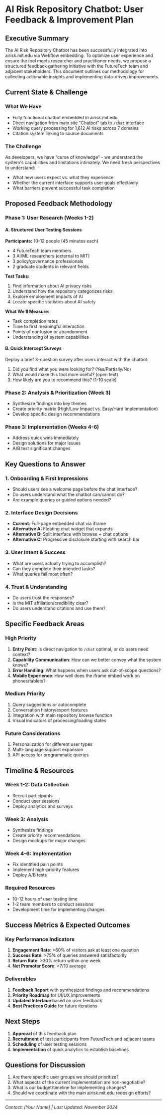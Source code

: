 # AI Risk Repository Chatbot: User Feedback & Improvement Plan

## Executive Summary

The AI Risk Repository Chatbot has been successfully integrated into airisk.mit.edu via Webflow embedding. To optimize user experience and ensure the tool meets researcher and practitioner needs, we propose a structured feedback gathering initiative with the FutureTech team and adjacent stakeholders. This document outlines our methodology for collecting actionable insights and implementing data-driven improvements.

## Current State & Challenge

### What We Have
- Fully functional chatbot embedded in airisk.mit.edu
- Direct navigation from main site "Chatbot" tab to `/chat` interface
- Working query processing for 1,612 AI risks across 7 domains
- Citation system linking to source documents

### The Challenge
As developers, we have "curse of knowledge" - we understand the system's capabilities and limitations intimately. We need fresh perspectives to understand:
- What new users expect vs. what they experience
- Whether the current interface supports user goals effectively
- What barriers prevent successful task completion

## Proposed Feedback Methodology

### Phase 1: User Research (Weeks 1-2)

#### A. Structured User Testing Sessions
**Participants:** 10-12 people (45 minutes each)
- 4 FutureTech team members
- 3 AI/ML researchers (external to MIT)
- 3 policy/governance professionals  
- 2 graduate students in relevant fields

**Test Tasks:**
1. Find information about AI privacy risks
2. Understand how the repository categorizes risks
3. Explore employment impacts of AI
4. Locate specific statistics about AI safety

**What We'll Measure:**
- Task completion rates
- Time to first meaningful interaction
- Points of confusion or abandonment
- Understanding of system capabilities

#### B. Quick Intercept Surveys
Deploy a brief 3-question survey after users interact with the chatbot:
1. Did you find what you were looking for? (Yes/Partially/No)
2. What would make this tool more useful? (open text)
3. How likely are you to recommend this? (1-10 scale)

### Phase 2: Analysis & Prioritization (Week 3)
- Synthesize findings into key themes
- Create priority matrix (High/Low Impact vs. Easy/Hard Implementation)
- Develop specific design recommendations

### Phase 3: Implementation (Weeks 4-6)
- Address quick wins immediately
- Design solutions for major issues
- A/B test significant changes

## Key Questions to Answer

### 1. Onboarding & First Impressions
- Should users see a welcome page before the chat interface?
- Do users understand what the chatbot can/cannot do?
- Are example queries or guided options needed?

### 2. Interface Design Decisions
- **Current:** Full-page embedded chat via iframe
- **Alternative A:** Floating chat widget that expands
- **Alternative B:** Split interface with browse + chat options
- **Alternative C:** Progressive disclosure starting with search bar

### 3. User Intent & Success
- What are users actually trying to accomplish?
- Can they complete their intended tasks?
- What queries fail most often?

### 4. Trust & Understanding
- Do users trust the responses?
- Is the MIT affiliation/credibility clear?
- Do users understand citations and use them?

## Specific Feedback Areas

### High Priority
1. **Entry Point**: Is direct navigation to `/chat` optimal, or do users need context?
2. **Capability Communication**: How can we better convey what the system knows?
3. **Error Handling**: What happens when users ask out-of-scope questions?
4. **Mobile Experience**: How well does the iframe embed work on phones/tablets?

### Medium Priority
1. Query suggestions or autocomplete
2. Conversation history/export features
3. Integration with main repository browse function
4. Visual indicators of processing/loading states

### Future Considerations
1. Personalization for different user types
2. Multi-language support expansion
3. API access for programmatic queries

## Timeline & Resources

### Week 1-2: Data Collection
- Recruit participants
- Conduct user sessions
- Deploy analytics and surveys

### Week 3: Analysis
- Synthesize findings
- Create priority recommendations
- Design mockups for major changes

### Week 4-6: Implementation
- Fix identified pain points
- Implement high-priority features
- Deploy A/B tests

### Required Resources
- 10-12 hours of user testing time
- 1-2 team members to conduct sessions
- Development time for implementing changes

## Success Metrics & Expected Outcomes

### Key Performance Indicators
1. **Engagement Rate**: >60% of visitors ask at least one question
2. **Success Rate**: >75% of queries answered satisfactorily  
3. **Return Rate**: >30% return within one week
4. **Net Promoter Score**: >7/10 average

### Deliverables
1. **Feedback Report** with synthesized findings and recommendations
2. **Priority Roadmap** for UI/UX improvements
3. **Updated Interface** based on user feedback
4. **Best Practices Guide** for future iterations

## Next Steps

1. **Approval** of this feedback plan
2. **Recruitment** of test participants from FutureTech and adjacent teams
3. **Scheduling** of user testing sessions
4. **Implementation** of quick analytics to establish baselines

## Questions for Discussion

1. Are there specific user groups we should prioritize?
2. What aspects of the current implementation are non-negotiable?
3. What is our budget/timeline for implementing changes?
4. Should we coordinate with the main airisk.mit.edu redesign efforts?

---

*Contact: [Your Name] | Last Updated: November 2024*